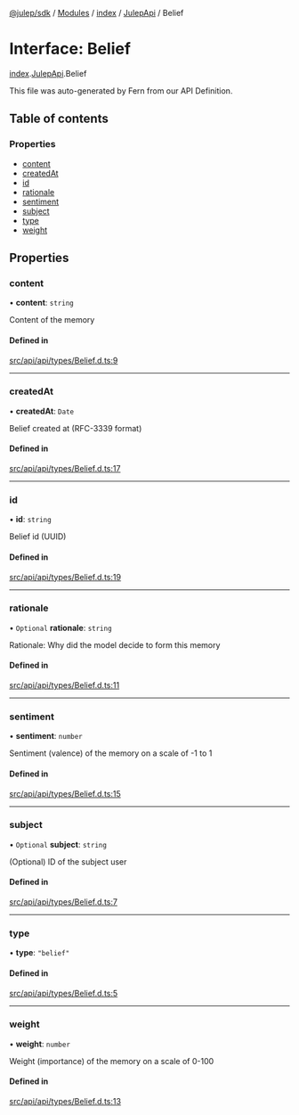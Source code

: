 [@julep/sdk](../README.md) / [Modules](../modules.md) / [index](../modules/index.md) / [JulepApi](../modules/index.JulepApi.md) / Belief

# Interface: Belief

[index](../modules/index.md).[JulepApi](../modules/index.JulepApi.md).Belief

This file was auto-generated by Fern from our API Definition.

## Table of contents

### Properties

- [content](index.JulepApi.Belief.md#content)
- [createdAt](index.JulepApi.Belief.md#createdat)
- [id](index.JulepApi.Belief.md#id)
- [rationale](index.JulepApi.Belief.md#rationale)
- [sentiment](index.JulepApi.Belief.md#sentiment)
- [subject](index.JulepApi.Belief.md#subject)
- [type](index.JulepApi.Belief.md#type)
- [weight](index.JulepApi.Belief.md#weight)

## Properties

### content

• **content**: `string`

Content of the memory

#### Defined in

[src/api/api/types/Belief.d.ts:9](https://github.com/julep-ai/monorepo/blob/8b1493a/sdks/js/src/api/api/types/Belief.d.ts#L9)

___

### createdAt

• **createdAt**: `Date`

Belief created at (RFC-3339 format)

#### Defined in

[src/api/api/types/Belief.d.ts:17](https://github.com/julep-ai/monorepo/blob/8b1493a/sdks/js/src/api/api/types/Belief.d.ts#L17)

___

### id

• **id**: `string`

Belief id (UUID)

#### Defined in

[src/api/api/types/Belief.d.ts:19](https://github.com/julep-ai/monorepo/blob/8b1493a/sdks/js/src/api/api/types/Belief.d.ts#L19)

___

### rationale

• `Optional` **rationale**: `string`

Rationale: Why did the model decide to form this memory

#### Defined in

[src/api/api/types/Belief.d.ts:11](https://github.com/julep-ai/monorepo/blob/8b1493a/sdks/js/src/api/api/types/Belief.d.ts#L11)

___

### sentiment

• **sentiment**: `number`

Sentiment (valence) of the memory on a scale of -1 to 1

#### Defined in

[src/api/api/types/Belief.d.ts:15](https://github.com/julep-ai/monorepo/blob/8b1493a/sdks/js/src/api/api/types/Belief.d.ts#L15)

___

### subject

• `Optional` **subject**: `string`

(Optional) ID of the subject user

#### Defined in

[src/api/api/types/Belief.d.ts:7](https://github.com/julep-ai/monorepo/blob/8b1493a/sdks/js/src/api/api/types/Belief.d.ts#L7)

___

### type

• **type**: ``"belief"``

#### Defined in

[src/api/api/types/Belief.d.ts:5](https://github.com/julep-ai/monorepo/blob/8b1493a/sdks/js/src/api/api/types/Belief.d.ts#L5)

___

### weight

• **weight**: `number`

Weight (importance) of the memory on a scale of 0-100

#### Defined in

[src/api/api/types/Belief.d.ts:13](https://github.com/julep-ai/monorepo/blob/8b1493a/sdks/js/src/api/api/types/Belief.d.ts#L13)
